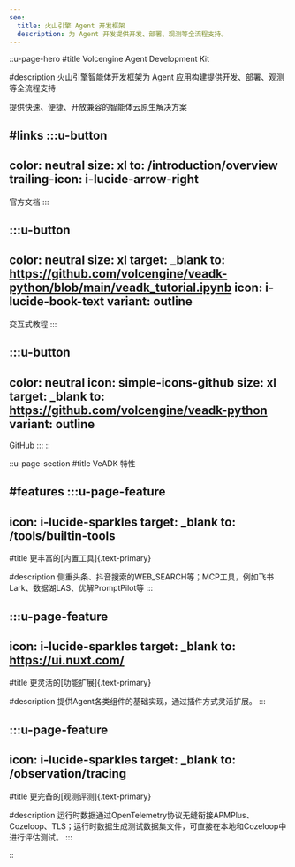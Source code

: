```yaml
---
seo:
  title: 火山引擎 Agent 开发框架
  description: 为 Agent 开发提供开发、部署、观测等全流程支持。
---
```


::u-page-hero
#title
Volcengine Agent Development Kit

#description
火山引擎智能体开发框架为 Agent 应用构建提供开发、部署、观测等全流程支持

提供快速、便捷、开放兼容的智能体云原生解决方案

#links
  :::u-button
  ---
  color: neutral
  size: xl
  to: /introduction/overview
  trailing-icon: i-lucide-arrow-right
  ---
  官方文档
  :::

  :::u-button
  ---
  color: neutral
  size: xl
  target: _blank
  to: https://github.com/volcengine/veadk-python/blob/main/veadk_tutorial.ipynb
  icon: i-lucide-book-text
  variant: outline
  ---
  交互式教程
  :::

  :::u-button
  ---
  color: neutral
  icon: simple-icons-github
  size: xl
  target: _blank
  to: https://github.com/volcengine/veadk-python
  variant: outline
  ---
  GitHub
  :::
::

::u-page-section
#title
VeADK 特性

#features
  :::u-page-feature
  ---
  icon: i-lucide-sparkles
  target: _blank
  to: /tools/builtin-tools
  ---
  #title
  更丰富的[内置工具]{.text-primary}
  
  #description
  侧重头条、抖音搜索的WEB_SEARCH等；MCP工具，例如飞书Lark、数据湖LAS、优解PromptPilot等
  :::

  :::u-page-feature
  ---
  icon: i-lucide-sparkles
  target: _blank
  to: https://ui.nuxt.com/
  ---
  #title
  更灵活的[功能扩展]{.text-primary}
  
  #description
  提供Agent各类组件的基础实现，通过插件方式灵活扩展。
  :::

  :::u-page-feature
  ---
  icon: i-lucide-sparkles
  target: _blank
  to: /observation/tracing
  ---
  #title
  更完备的[观测评测]{.text-primary}
  
  #description
  运行时数据通过OpenTelemetry协议无缝衔接APMPlus、Cozeloop、TLS；运行时数据生成测试数据集文件，可直接在本地和Cozeloop中进行评估测试。
  :::

::
